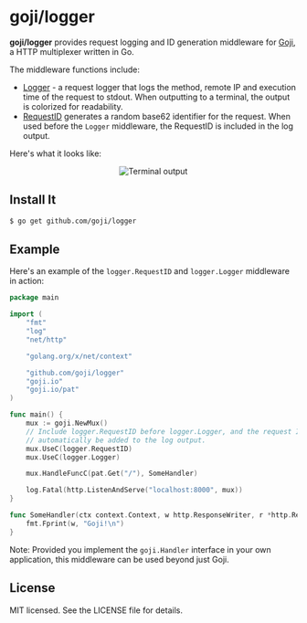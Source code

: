 # goji/logger

**goji/logger** provides request logging and ID generation middleware for
[Goji](https://goji.io/), a HTTP multiplexer written in Go.

The middleware functions include:

* [Logger](https://godoc.org/github.com/goji/logger#Logger) - a request logger that logs the method, remote IP and execution time
  of the request to stdout. When outputting to a terminal, the output is
  colorized for readability.
* [RequestID](https://godoc.org/github.com/goji/logger#RequestID) generates a random base62 identifier for the request. When used
  before the `Logger` middleware, the RequestID is included in the log output.

Here's what it looks like:

<p align="center">
  <img src="https://github.com/goji/logger/raw/master/output_example.png" title="Terminal output"/>
</p>

## Install It

```sh
$ go get github.com/goji/logger
```

## Example

Here's an example of the `logger.RequestID` and `logger.Logger` middleware in
action:

```go
package main

import (
	"fmt"
	"log"
	"net/http"

	"golang.org/x/net/context"

	"github.com/goji/logger"
	"goji.io"
	"goji.io/pat"
)

func main() {
	mux := goji.NewMux()
    // Include logger.RequestID before logger.Logger, and the request ID will
    // automatically be added to the log output.
	mux.UseC(logger.RequestID)
	mux.UseC(logger.Logger)

	mux.HandleFuncC(pat.Get("/"), SomeHandler)

	log.Fatal(http.ListenAndServe("localhost:8000", mux))
}

func SomeHandler(ctx context.Context, w http.ResponseWriter, r *http.Request) {
	fmt.Fprint(w, "Goji!\n")
}
```

Note: Provided you implement the `goji.Handler` interface in your own
application, this middleware can be used beyond just Goji.

## License

MIT licensed. See the LICENSE file for details.
